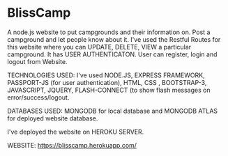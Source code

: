 # BlissCamp

A node.js website to put campgrounds and their information on. Post a campground and let people know about it.
I've used the Restful Routes for this website where you can UPDATE, DELETE, VIEW a particular campground.
It has USER AUTHENTICATON. User can register, login and logout from Website.

TECHNOLOGIES USED: I've used NODE.JS, EXPRESS FRAMEWORK, PASSPORT-JS (for user authentication), HTML, CSS , BOOTSTRAP-3, JAVASCRIPT, JQUERY, FLASH-CONNECT (to show flash messages on error/success/logout.

DATABASES USED: MONGODB for local database and MONGODB ATLAS for deployed website database.

I've deployed the website on HEROKU SERVER.

WEBSITE: https://blisscamp.herokuapp.com/
